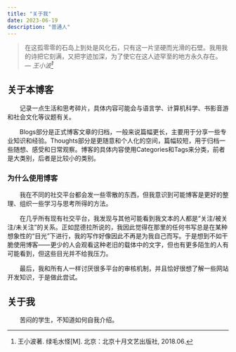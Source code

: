 ```yaml
---
title: "关于我"
date: 2023-06-19
description: "普通人"
---
```


> 在这孤零零的石岛上到处是风化石，只有这一片坚硬而光滑的石壁。我用我的诗把它刻满，又把字迹加深，为了使它在这人迹罕至的地方永久存在。<br>
> — <cite>王小波[^1]</cite>

[^1]: 王小波著. 绿毛水怪[M]. 北京：北京十月文艺出版社, 2018.06.

## 关于本博客 

  记录一点生活和思考碎片，具体内容可能会与语言学、计算机科学、书影音游和社会文化等议题有关。

  Blogs部分是正式博客文章的归档，一般来说篇幅更长，主要用于分享一些专业知识和经验。Thoughts部分是更随意和个人化的空间，篇幅较短，用于归档一些随想、感受和日常观察。博客的具体内容使用Categories和Tags来分类，前者是大类别，后者是比较小的类别。

### 为什么使用博客 

  我在不同的社交平台都会发一些零散的东西，但我意识到可能博客是更好的整理、组织一些学习与思考所得的方法。

  在几乎所有现有社交平台，我发现与其他可能看到我文本的人都是“关注/被关注/未关注”的关系。正如昆德拉所说的，我因此觉得在那里的任何书写总是在某种想象性的“目光”下进行，我的写作好像因此不再是为我自己而写。于是想到不如干脆使用博客——更少的人会观看这种老旧的载体中的文字，但也有更多陌生的人有可能看到，但这些目光并不给我压力。

  最后，我和所有人一样讨厌很多平台的审核机制，并且恰好很想了解一些网站开发知识，于是做此尝试。

## 关于我 

  苦闷的学生，不知道如何自我介绍。